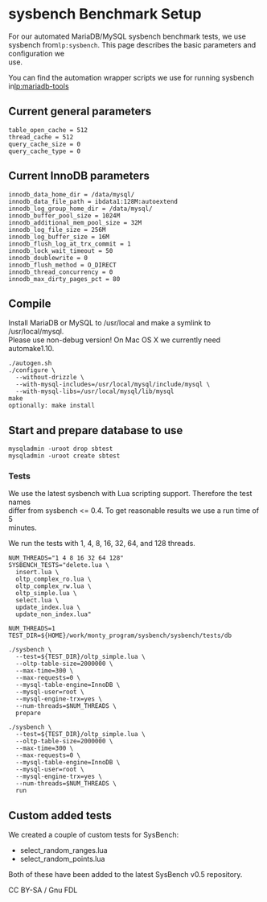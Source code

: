 # sysbench Benchmark Setup

For our automated MariaDB/MySQL sysbench benchmark tests, we use sysbench from`lp:sysbench`. This page describes the basic parameters and configuration we\
use.

You can find the automation wrapper scripts we use for running sysbench in[lp:mariadb-tools](mariadb-tools.md)

## Current general parameters

```
table_open_cache = 512
thread_cache = 512
query_cache_size = 0
query_cache_type = 0
```

## Current InnoDB parameters

```
innodb_data_home_dir = /data/mysql/
innodb_data_file_path = ibdata1:128M:autoextend
innodb_log_group_home_dir = /data/mysql/
innodb_buffer_pool_size = 1024M
innodb_additional_mem_pool_size = 32M
innodb_log_file_size = 256M
innodb_log_buffer_size = 16M
innodb_flush_log_at_trx_commit = 1
innodb_lock_wait_timeout = 50
innodb_doublewrite = 0
innodb_flush_method = O_DIRECT
innodb_thread_concurrency = 0
innodb_max_dirty_pages_pct = 80
```

## Compile

Install MariaDB or MySQL to /usr/local and make a symlink to /usr/local/mysql.\
Please use non-debug version! On Mac OS X we currently need automake1.10.

```
./autogen.sh
./configure \
  --without-drizzle \
  --with-mysql-includes=/usr/local/mysql/include/mysql \
  --with-mysql-libs=/usr/local/mysql/lib/mysql
make
optionally: make install
```

## Start and prepare database to use

```
mysqladmin -uroot drop sbtest
mysqladmin -uroot create sbtest
```

### Tests

We use the latest sysbench with Lua scripting support. Therefore the test names\
differ from sysbench <= 0.4. To get reasonable results we use a run time of 5\
minutes.

We run the tests with 1, 4, 8, 16, 32, 64, and 128 threads.

```
NUM_THREADS="1 4 8 16 32 64 128"
SYSBENCH_TESTS="delete.lua \
  insert.lua \
  oltp_complex_ro.lua \
  oltp_complex_rw.lua \
  oltp_simple.lua \
  select.lua \
  update_index.lua \
  update_non_index.lua"

NUM_THREADS=1
TEST_DIR=${HOME}/work/monty_program/sysbench/sysbench/tests/db

./sysbench \
  --test=${TEST_DIR}/oltp_simple.lua \
  --oltp-table-size=2000000 \
  --max-time=300 \
  --max-requests=0 \
  --mysql-table-engine=InnoDB \
  --mysql-user=root \
  --mysql-engine-trx=yes \
  --num-threads=$NUM_THREADS \
  prepare

./sysbench \
  --test=${TEST_DIR}/oltp_simple.lua \
  --oltp-table-size=2000000 \
  --max-time=300 \
  --max-requests=0 \
  --mysql-table-engine=InnoDB \
  --mysql-user=root \
  --mysql-engine-trx=yes \
  --num-threads=$NUM_THREADS \
  run
```

## Custom added tests

We created a couple of custom tests for SysBench:

* select\_random\_ranges.lua
* select\_random\_points.lua

Both of these have been added to the latest SysBench v0.5 repository.

CC BY-SA / Gnu FDL
